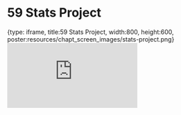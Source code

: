 # 59 Stats Project
 
{type: iframe, title:59 Stats Project, width:800, height:600, poster:resources/chapt_screen_images/stats-project.png}
![](https://datatrail-jhu.github.io/DataTrail_ReOrg/no_toc/stats-project.html)
 

 
